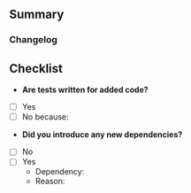 ## Summary
<!-- What are the changes supposed to accomplish? -->

### Changelog
<!-- Describe the updates to accomplish the above changes. -->

## Checklist
* **Are tests written for added code?**
<!-- If not, why not? -->
- [ ] Yes
- [ ] No because:

* **Did you introduce any new dependencies?**
<!-- If so, which ones? -->
- [ ] No
- [ ] Yes
  - Dependency:
  - Reason:
